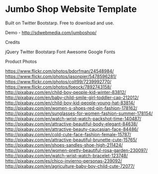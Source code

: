 Jumbo Shop Website Template
============================

Built on Twitter Bootstarp. 
Free to download and use.

Demo - http://sdwebmedia.com/jumboshop/

Credits

jQuery
Twitter Bootstarp
Font Awesome
Google Fonts

Product Photos

https://www.flickr.com/photos/bdorfman/24548984/
https://www.flickr.com/photos/jasonpier/5478596281/
https://www.flickr.com/photos/colt99/7239992770/
https://www.flickr.com/photos/foeock/7892743158/
http://pixabay.com/en/child-boy-people-kid-winter-83812/
http://pixabay.com/en/baby-child-smile-girl-toddler-cap-212012/
http://pixabay.com/en/child-boy-kid-people-young-hat-83814/
http://pixabay.com/en/women-s-shoes-red-pin-fashion-178162/
http://pixabay.com/en/sunglasses-for-women-fashion-summer-178154/
http://pixabay.com/en/watch-wrist-watch-packshot-time-140487/
http://pixabay.com/en/attractive-beautiful-body-elegant-84638/
http://pixabay.com/en/attractive-beauty-caucasian-face-84486/
http://pixabay.com/en/cold-cute-face-fashion-female-15787/
http://pixabay.com/en/attractive-beautiful-brunette-cute-15765/
http://pixabay.com/en/shoes-sandles-shoe-high-211424/
http://pixabay.com/en/women-pretty-beautiful-rosa-garden-230097/
http://pixabay.com/en/watch-wrist-watch-bracelet-123748/
http://pixabay.com/es/chico-invierno-personas-239092/
http://pixabay.com/en/agriculture-baby-boy-child-cute-72077/
